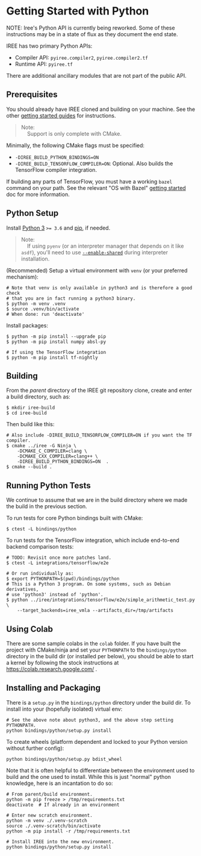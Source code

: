 # Getting Started with Python

  NOTE: Iree's Python API is currently being reworked. Some of these
  instructions may be in a state of flux as they document the end state.

IREE has two primary Python APIs:

* Compiler API: `pyiree.compiler2`, `pyiree.compiler2.tf`
* Runtime API: `pyiree.tf`

There are additional ancillary modules that are not part of the public API.

## Prerequisites

You should already have IREE cloned and building on your machine. See the other
[getting started guides](../get-started) for instructions.

> Note:<br>
> &nbsp;&nbsp;&nbsp;&nbsp;Support is only complete with CMake.

Minimally, the following CMake flags must be specified:

* `-DIREE_BUILD_PYTHON_BINDINGS=ON`
* `-DIREE_BUILD_TENSORFLOW_COMPILER=ON`: Optional. Also builds the TensorFlow
  compiler integration.

If building any parts of TensorFlow, you must have a working `bazel` command
on your path. See the relevant "OS with Bazel" [getting started](../get-started)
doc for more information.

## Python Setup

Install [Python 3](https://www.python.org/downloads/) `>= 3.6` and
[pip](https://pip.pypa.io/en/stable/installing/), if needed.

> Note:<br>
> &nbsp;&nbsp;&nbsp;&nbsp;If using `pyenv` (or an interpreter manager that
  depends on it like `asdf`), you'll need to use
  [`--enable-shared`](https://github.com/pyenv/pyenv/tree/master/plugins/python-build#building-with---enable-shared)
  during interpreter installation.

(Recommended) Setup a virtual environment with `venv` (or your preferred
mechanism):

```shell
# Note that venv is only available in python3 and is therefore a good check
# that you are in fact running a python3 binary.
$ python -m venv .venv
$ source .venv/bin/activate
# When done: run 'deactivate'
```

Install packages:

```shell
$ python -m pip install --upgrade pip
$ python -m pip install numpy absl-py

# If using the TensorFlow integration
$ python -m pip install tf-nightly
```

## Building

From the *parent* directory of the IREE git repository clone, create and enter
a build directory, such as:

```shell
$ mkdir iree-build
$ cd iree-build
```

Then build like this:

```shell
# Also include -DIREE_BUILD_TENSORFLOW_COMPILER=ON if you want the TF compiler.
$ cmake ../iree -G Ninja \
    -DCMAKE_C_COMPILER=clang \
    -DCMAKE_CXX_COMPILER=clang++ \
    -DIREE_BUILD_PYTHON_BINDINGS=ON  .
$ cmake --build .
```

## Running Python Tests

We continue to assume that we are in the build directory where we made the
build in the previous section.

To run tests for core Python bindings built with CMake:

```shell
$ ctest -L bindings/python
```

To run tests for the TensorFlow integration, which include end-to-end backend
comparison tests:

```shell
# TODO: Revisit once more patches land.
$ ctest -L integrations/tensorflow/e2e

# Or run individually as:
$ export PYTHONPATH=$(pwd)/bindings/python
# This is a Python 3 program. On some systems, such as Debian derivatives,
# use 'python3' instead of 'python'.
$ python ../iree/integrations/tensorflow/e2e/simple_arithmetic_test.py \
    --target_backends=iree_vmla --artifacts_dir=/tmp/artifacts
```

## Using Colab

There are some sample colabs in the `colab` folder. If you have built the
project with CMake/ninja and set your `PYTHONPATH` to the `bindings/python`
directory in the build dir (or installed per below), you should be able to
start a kernel by following the stock instructions at
https://colab.research.google.com/ .

## Installing and Packaging

There is a `setup.py` in the `bindings/python` directory under the build dir.
To install into your (hopefully isolated) virtual env:

```shell
# See the above note about python3, and the above step setting PYTHONPATH.
python bindings/python/setup.py install
```

To create wheels (platform dependent and locked to your Python version
without further config):

```shell
python bindings/python/setup.py bdist_wheel
```

Note that it is often helpful to differentiate between the environment used to
build and the one used to install. While this is just "normal" python
knowledge, here is an incantation to do so:

```shell
# From parent/build environment.
python -m pip freeze > /tmp/requirements.txt
deactivate  # If already in an environment

# Enter new scratch environment.
python -m venv ./.venv-scratch
source ./.venv-scratch/bin/activate
python -m pip install -r /tmp/requirements.txt

# Install IREE into the new environment.
python bindings/python/setup.py install
```
